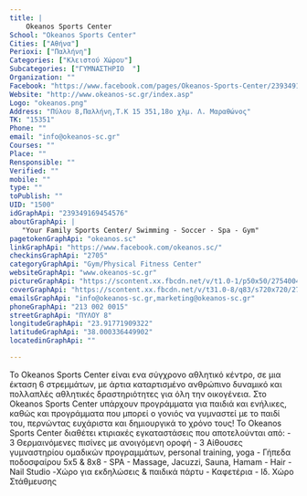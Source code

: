 ```yaml
---
title: |
    Okeanos Sports Center
School: "Okeanos Sports Center"
Cities: ["Αθήνα"]
Perioxi: ["Παλλήνη"]
Categories: ["Κλειστού Χώρου"]
Subcategories: ["ΓΥΜΝΑΣΤΗΡΙΟ  "]
Organization: ""
Facebook: "https://www.facebook.com/pages/Okeanos-Sports-Center/239349169454576?fref=ts"
Website: "http://www.okeanos-sc.gr/index.asp"
Logo: "okeanos.png"
Address: "Πύλου 8,Παλλήνη,T.K 15 351,18o χλμ. Λ. Μαραθώνος"
TK: "15351"
Phone: ""
email: "info@okeanos-sc.gr"
Courses: ""
Place: ""
Rensponsible: ""
Verified: ""
mobile: ""
type: ""
toPublish: ""
UID: "1500"
idGraphApi: "239349169454576"
aboutGraphApi: | 
   "Your Family Sports Center/ Swimming - Soccer - Spa - Gym"
pagetokenGraphApi: "okeanos.sc"
linkGraphApi: "https://www.facebook.com/okeanos.sc/"
checkinsGraphApi: "2705"
categoryGraphApi: "Gym/Physical Fitness Center"
websiteGraphApi: "www.okeanos-sc.gr"
pictureGraphApi: "https://scontent.xx.fbcdn.net/v/t1.0-1/p50x50/27540045_1694145960641549_7565664418907136500_n.jpg?oh=74fd91383b247c10a943f7dfd8204c62&amp;oe=5B3C207C"
coverGraphApi: "https://scontent.xx.fbcdn.net/v/t31.0-8/q83/s720x720/27164131_1694148873974591_4491494228317878356_o.jpg?oh=a797f4b315585357878f631cf8547c87&amp;oe=5B35B075"
emailsGraphApi: "info@okeanos-sc.gr,marketing@okeanos-sc.gr"
phoneGraphApi: "213 002 0015"
streetGraphApi: "ΠΥΛΟΥ 8"
longitudeGraphApi: "23.91771909322"
latitudeGraphApi: "38.000336449902"
locatedinGraphApi: ""

---
```


Το Okeanos Sports Center είναι ενα σύγχρονο αθλητικό κέντρο, σε μια έκταση 6 στρεμμάτων, με άρτια καταρτισμένο ανθρώπινο δυναμικό και πολλαπλές αθλητικές δραστηριότητες για όλη την οικογένεια. Στο Okeanos Sports Center υπάρχουν προγράμματα για παιδιά και ενήλικες, καθώς και προγράμματα που μπορεί ο γονιός να γυμναστεί με το παιδί του, περνώντας ευχάριστα και δημιουργικά το χρόνο τους! To Okeanos Sports Center διαθέτει κτιριακές εγκαταστάσεις που αποτελούνται από: - 3 Θερμαινόμενες πισίνες με ανοιγόμενη οροφή - 3 Αίθουσες γυμναστηρίου ομαδικών προγραμμάτων, personal training, yoga - Γήπεδα ποδοσφαίρου 5x5 &amp; 8x8 - SPA - Massage, Jacuzzi, Sauna, Hamam - Hair - Nail Studio -Χώρο για εκδηλώσεις &amp; παιδικά πάρτυ - Καφετέρια - Ιδ. Χώρο Στάθμευσης

